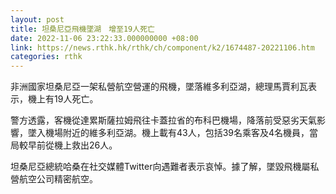 ```yaml
---
layout: post
title: 坦桑尼亞飛機墜湖　增至19人死亡
date: 2022-11-06 23:22:33.000000000 +08:00
link: https://news.rthk.hk/rthk/ch/component/k2/1674487-20221106.htm
categories: rthk
---
```


非洲國家坦桑尼亞一架私營航空營運的飛機，墜落維多利亞湖，總理馬賈利瓦表示，機上有19人死亡。

警方透露，客機從達累斯薩拉姆飛往卡蓋拉省的布科巴機場，降落前受惡劣天氣影響，墜入機場附近的維多利亞湖。機上載有43人，包括39名乘客及4名機員，當局較早前從機上救出26人。

坦桑尼亞總統哈桑在社交媒體Twitter向遇難者表示哀悼。據了解，墜毀飛機屬私營航空公司精密航空。
